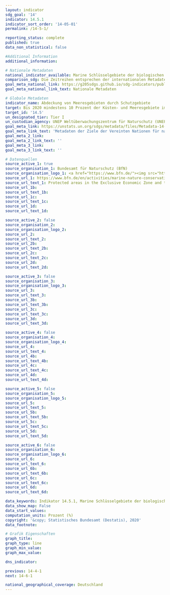 ```yaml
---
layout: indicator
sdg_goal: '14'
indicator: 14.5.1
indicator_sort_order: '14-05-01'
permalink: /14-5-1/

reporting_status: complete
published: true
data_non_statistical: false

#Additional Information
additional_information: 

# Nationale Metadaten
national_indicator_available: Marine Schlüsselgebiete der biologischen Vielfalt, die unter Schutz stehen<br>Meeresschutzgebiete
comparison_sdg: Die Zeitreihen entsprechen der internationalen Metadatenbeschreibung
goal_meta_national_link: https://g205sdgs.github.io/sdg-indicators/public/MetaDe/14.5.1.pdf
goal_meta_national_link_text: Nationale Metadaten

# Globale Metadaten
indicator_name: Abdeckung von Meeresgebieten durch Schutzgebiete
target: Bis 2020 mindestens 10 Prozent der Küsten- und Meeresgebiete im Einklang mit dem nationalen Recht und dem Völkerrecht und auf der Grundlage der besten verfügbaren wissenschaftlichen Informationen erhalten
target_id: '14.5'
un_designated_tier: Tier I
un_custodian_agency: UNEP Weltüberwachungszentrum für Naturschutz (UNEP-WCMC)/BirdLife International (BLI)/Internationale Union zur Bewahrung der Natur (IUCN)
goal_meta_link: https://unstats.un.org/sdgs/metadata/files/Metadata-14-05-01.pdf
goal_meta_link_text: 'Metadaten der Ziele der Vereinten Nationen für nachhaltige Entwicklung'
goal_meta_2_link: 
goal_meta_2_link_text: ''
goal_meta_3_link: 
goal_meta_3_link_text: ''

# Datenquellen
source_active_1: true
source_organisation_1: Bundesamt für Naturschutz (BfN)
source_organisation_logo_1: <a href="https://www.bfn.de/"><img src="https://g205sdgs.github.io/sdg-indicators/public/logos/bfn.png" alt="Logo bfn" /></a>
source_url_1: https://www.bfn.de/en/activities/marine-nature-conservation/national-marine-protected-areas/overview-and-key-facts.html
source_url_text_1: Protected areas in the Exclusive Economic Zone and the total extent of the German territorial water
source_url_1b: 
source_url_text_1b: 
source_url_1c: 
source_url_text_1c: 
source_url_1d: 
source_url_text_1d: 

source_active_2: false
source_organisation_2: 
source_organisation_logo_2: 
source_url_2: 
source_url_text_2: 
source_url_2b: 
source_url_text_2b: 
source_url_2c: 
source_url_text_2c: 
source_url_2d: 
source_url_text_2d: 

source_active_3: false
source_organisation_3: 
source_organisation_logo_3: 
source_url_3: 
source_url_text_3: 
source_url_3b: 
source_url_text_3b: 
source_url_3c: 
source_url_text_3c: 
source_url_3d: 
source_url_text_3d: 

source_active_4: false
source_organisation_4: 
source_organisation_logo_4: 
source_url_4: 
source_url_text_4: 
source_url_4b: 
source_url_text_4b: 
source_url_4c: 
source_url_text_4c: 
source_url_4d: 
source_url_text_4d: 

source_active_5: false
source_organisation_5: 
source_organisation_logo_5: 
source_url_5: 
source_url_text_5: 
source_url_5b: 
source_url_text_5b: 
source_url_5c: 
source_url_text_5c: 
source_url_5d: 
source_url_text_5d: 

source_active_6: false
source_organisation_6: 
source_organisation_logo_6: 
source_url_6: 
source_url_text_6: 
source_url_6b: 
source_url_text_6b: 
source_url_6c: 
source_url_text_6c: 
source_url_6d: 
source_url_text_6d: 

data_keywords: Indikator 14.5.1, Marine Schlüsselgebiete der biologischen Vielfalt, die unter Schutz stehen, Meeresschutzgebiete, UNEP Weltüberwachungszentrum für Naturschutz (UNEP-WCMC), BirdLife International (BLI), Internationale Union zur Bewahrung der Natur (IUCN)
data_show_map: False
data_start_values:
computation_units: Prozent (%)
copyright: '&copy; Statistisches Bundesamt (Destatis), 2020'
data_footnote: 

# Grafik Eigenschaften
graph_title: 
graph_type: line
graph_min_value: 
graph_max_value: 

dns_indicator: 

previous: 14-4-1
next: 14-6-1

national_geographical_coverage: Deutschland
---
```


